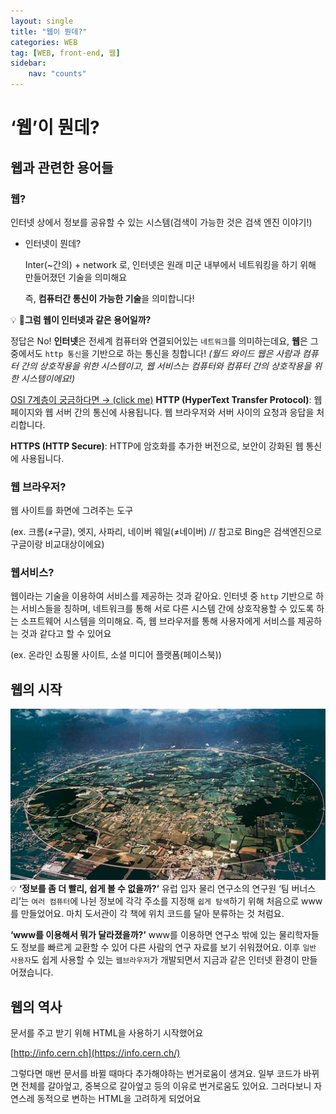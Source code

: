 ```yaml
---
layout: single
title: "웹이 뭔데?"
categories: WEB
tag: [WEB, front-end, 웹]
sidebar:
    nav: "counts"
---
```


# ‘웹’이 뭔데?

## 웹과 관련한 용어들

### 웹?

인터넷 상에서 정보를 공유할 수 있는 시스템(검색이 가능한 것은 검색 엔진 이야기!)

- 인터넷이 뭔데?
    
    Inter(~간의) + network 로, 인터넷은 원래 미군 내부에서 네트워킹을 하기 위해 만들어졌던 기술을 의미해요
    
    즉, **컴퓨터간 통신이 가능한 기술**을 의미합니다!
    



💡 **🤔그럼 웹이 인터넷과 같은 용어일까?** 

정답은 No! 
**인터넷**은 전세계 컴퓨터와 연결되어있는 `네트워크`를 의미하는데요, **웹**은 그 중에서도 `http 통신`을 기반으로 하는 통신을 칭합니다!
*(월드 와이드 웹은 사람과 컴퓨터 간의 상호작용을 위한 시스템이고, 웹 서비스는 컴퓨터와 컴퓨터 간의 상호작용을 위한 시스템이에요!)*

[OSI 7계층이 궁금하다면 → (click me)](https://velog.io/@cgotjh/%EB%84%A4%ED%8A%B8%EC%9B%8C%ED%81%AC-OSI-7-%EA%B3%84%EC%B8%B5-OSI-7-LAYER-%EA%B8%B0%EB%B3%B8-%EA%B0%9C%EB%85%90-%EA%B0%81-%EA%B3%84%EC%B8%B5-%EC%84%A4%EB%AA%85)
**HTTP (HyperText Transfer Protocol)**: 웹 페이지와 웹 서버 간의 통신에 사용됩니다. 웹 브라우저와 서버 사이의 요청과 응답을 처리합니다.

**HTTPS (HTTP Secure)**: HTTP에 암호화를 추가한 버전으로, 보안이 강화된 웹 통신에 사용됩니다.

### 웹 브라우저?

웹 사이트를 화면에 그려주는 도구

(ex. 크롬(≠구글), 엣지, 사파리, 네이버 웨일(≠네이버) // 참고로 Bing은 검색엔진으로 구글이랑 비교대상이에요)

### 웹서비스?

웹이라는 기술을 이용하여 서비스를 제공하는 것과 같아요. 인터넷 중 `http` 기반으로 하는 서비스들을 칭하며, 네트워크를 통해 서로 다른 시스템 간에 상호작용할 수 있도록 하는 소프트웨어 시스템을 의미해요.
즉, 웹 브라우저를 통해 사용자에게 서비스를 제공하는 것과 같다고 할 수 있어요

(ex. 온라인 쇼핑몰 사이트, 소셜 미디어 플랫폼(페이스북))

## 웹의 시작
![alt text](image.png)
💡 **‘정보를 좀 더 빨리, 쉽게 볼 수 없을까?’**
유럽 입자 물리 연구소의 연구원 ‘팀 버너스리’는 `여러 컴퓨터`에 나뉜 정보에 각각 주소를 지정해 `쉽게 탐색`하기 위해 처음으로 www를 만들었어요. 마치 도서관이 각 책에 위치 코드를 달아 분류하는 것 처럼요.

**‘www를 이용해서 뭐가 달라졌을까?’**
 www를 이용하면 연구소 밖에 있는 물리학자들도 정보를 빠르게 교환할 수 있어 다른 사람의 연구 자료를 보기 쉬워졌어요. 이후 `일반 사용자`도 쉽게 사용할 수 있는 `웹브라우저`가 개발되면서 지금과 같은 인터넷 환경이 만들어졌습니다.

## 웹의 역사

문서를 주고 받기 위해 HTML을 사용하기 시작했어요

[http://info.cern.ch](https://info.cern.ch/)

그렇다면 매번 문서를 바뀔 때마다 추가해야하는 번거로움이 생겨요. 일부 코드가 바뀌면 전체를 갈아엎고, 중복으로 갈아엎고 등의 이유로 번거로움도 있어요. 그러다보니 자연스레 동적으로 변하는 HTML을 고려하게 되었어요